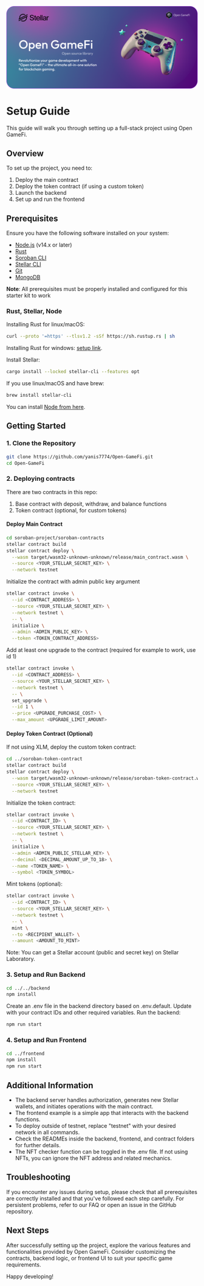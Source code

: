 ![alt text](https://github.com/yanis7774/Open-GameFi/blob/main/misc/StellarBanner.png?raw=true)

# Setup Guide

This guide will walk you through setting up a full-stack project using Open GameFi.

## Overview

To set up the project, you need to:

1. Deploy the main contract
2. Deploy the token contract (if using a custom token)
3. Launch the backend
4. Set up and run the frontend

## Prerequisites

Ensure you have the following software installed on your system:

- [Node.js](https://nodejs.org/en/download/) (v14.x or later)
- [Rust](https://www.rust-lang.org/tools/install)
- [Soroban CLI](https://soroban.stellar.org/docs/getting-started/installation)
- [Stellar CLI](https://developers.stellar.org/docs/stellar-core/software/stellar-core/)
- [Git](https://git-scm.com/)
- [MongoDB](https://www.mongodb.com/try/download/community)

**Note**: All prerequisites must be properly installed and configured for this starter kit to work

### Rust, Stellar, Node

Installing Rust for linux/macOS:
```bash
curl --proto '=https' --tlsv1.2 -sSf https://sh.rustup.rs | sh
```
Installing Rust for windows: [setup link](https://medium.com/r/?url=https%3A%2F%2Fstatic.rust-lang.org%2Frustup%2Fdist%2Fi686-pc-windows-gnu%2Frustup-init.exe).

Install Stellar:
```bash
cargo install --locked stellar-cli --features opt
```
If you use linux/macOS and have brew:
```bash
brew install stellar-cli
```

You can install [Node from here](https://nodejs.org/en/download/package-manager).

## Getting Started

### 1. Clone the Repository

```bash
git clone https://github.com/yanis7774/Open-GameFi.git
cd Open-GameFi
```

### 2. Deploying contracts

There are two contracts in this repo:

1. Base contract with deposit, withdraw, and balance functions
2. Token contract (optional, for custom tokens)

#### Deploy Main Contract

```bash
cd soroban-project/soroban-contracts
stellar contract build
stellar contract deploy \
  --wasm target/wasm32-unknown-unknown/release/main_contract.wasm \
  --source <YOUR_STELLAR_SECRET_KEY> \
  --network testnet
```

Initialize the contract with admin public key argument

```bash
stellar contract invoke \
  --id <CONTRACT_ADDRESS> \
  --source <YOUR_STELLAR_SECRET_KEY> \
  --network testnet \
  -- \
  initialize \
  --admin <ADMIN_PUBLIC_KEY> \
  --token <TOKEN_CONTRACT_ADDRESS>
```

Add at least one upgrade to the contract (required for example to work, use id 1)

```bash
stellar contract invoke \
  --id <CONTRACT_ADDRESS> \
  --source <YOUR_STELLAR_SECRET_KEY> \
  --network testnet \
  -- \
  set_upgrade \
  --id 1 \
  --price <UPGRADE_PURCHASE_COST> \
  --max_amount <UPGRADE_LIMIT_AMOUNT>
```

#### Deploy Token Contract (Optional)
If not using XLM, deploy the custom token contract:

```bash
cd ../soroban-token-contract
stellar contract build
stellar contract deploy \
  --wasm target/wasm32-unknown-unknown/release/soroban-token-contract.wasm \
  --source <YOUR_STELLAR_SECRET_KEY> \
  --network testnet
```

Initialize the token contract:
```bash
stellar contract invoke \
  --id <CONTRACT_ID> \
  --source <YOUR_STELLAR_SECRET_KEY> \
  --network testnet \
  -- \
  initialize \
  --admin <ADMIN_PUBLIC_STELLAR_KEY> \
  --decimal <DECIMAL_AMOUNT_UP_TO_18> \
  --name <TOKEN_NAME> \
  --symbol <TOKEN_SYMBOL>
```

Mint tokens (optional):
```bash
stellar contract invoke \
  --id <CONTRACT_ID> \
  --source <YOUR_STELLAR_SECRET_KEY> \
  --network testnet \
  -- \
  mint \
  --to <RECIPIENT_WALLET> \
  --amount <AMOUNT_TO_MINT>
```
Note: You can get a Stellar account (public and secret key) on Stellar Laboratory.

### 3. Setup and Run Backend

```bash
cd ../../backend
npm install
```

Create an .env file in the backend directory based on .env.default. Update with your contract IDs and other required variables.
Run the backend:

```bash
npm run start
```

### 4. Setup and Run Frontend

```bash
cd ../frontend
npm install
npm run start
```

## Additional Information

- The backend server handles authorization, generates new Stellar wallets, and initiates operations with the main contract.
- The frontend example is a simple app that interacts with the backend functions.
- To deploy outside of testnet, replace "testnet" with your desired network in all commands.
- Check the READMEs inside the backend, frontend, and contract folders for further details.
- The NFT checker function can be toggled in the .env file. If not using NFTs, you can ignore the NFT address and related mechanics.

## Troubleshooting
If you encounter any issues during setup, please check that all prerequisites are correctly installed and that you've followed each step carefully. For persistent problems, refer to our FAQ or open an issue in the GitHub repository.

## Next Steps
After successfully setting up the project, explore the various features and functionalities provided by Open GameFi. Consider customizing the contracts, backend logic, or frontend UI to suit your specific game requirements.

Happy developing!
